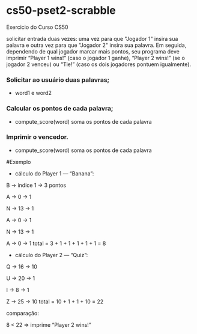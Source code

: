 # cs50-pset2-scrabble
Exercicio do Curso CS50

solicitar entrada duas vezes: uma vez para que "Jogador 1" insira sua palavra e outra vez para que "Jogador 2"
insira sua palavra.
Em seguida, dependendo de qual jogador marcar mais pontos,
seu programa deve imprimir “Player 1 wins!” (caso o jogador 1 ganhe),
“Player 2 wins!” (se o jogador 2 venceu) ou “Tie!” (caso os dois jogadores pontuem igualmente).

### Solicitar ao usuário duas palavras;
- word1 e word2

### Calcular os pontos de cada palavra;
- compute_score(word) soma os pontos de cada palavra


### Imprimir o vencedor.
- compute_score(word) soma os pontos de cada palavra

#Exemplo 
- cálculo do Player 1 — “Banana”:

B → índice 1 → 3 pontos

A → 0 → 1

N → 13 → 1

A → 0 → 1

N → 13 → 1

A → 0 → 1
total = 3 + 1 + 1 + 1 + 1 + 1 = 8

- cálculo do Player 2 — “Quiz”:

Q → 16 → 10

U → 20 → 1

I → 8 → 1

Z → 25 → 10
total = 10 + 1 + 1 + 10 = 22

comparação:

8 < 22 ⇒ imprime “Player 2 wins!”
